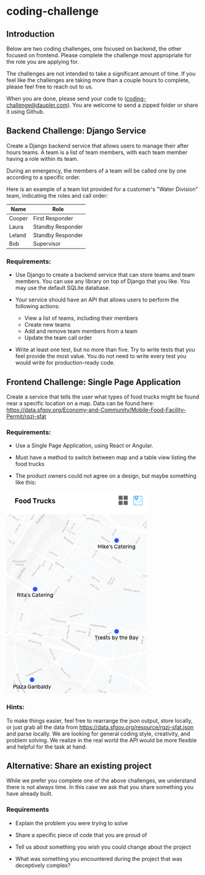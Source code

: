 # coding-challenge

## Introduction

Below are two coding challenges, one focused on backend, the other focused on frontend.  Please complete the challenge most appropriate for the role you are applying for.

The challenges are not intended to take a significant amount of time.  If you feel like the challenges are taking more than a couple hours to complete, please feel free to reach out to us.

When you are done, please send your code to (coding-challenge@daupler.com). You are welcome to send a zipped folder or share it using Github.

## Backend Challenge: Django Service

Create a Django backend service that allows users to manage their after hours teams.  A team is a list of team members, with each team member having a role within its team.

During an emergency, the members of a team will be called one by one according to a specific order.

Here is an example of a team list provided for a customer's "Water Division" team, indicating the roles and call order:

Name | Role
--- | ---
Cooper | First Responder
Laura | Standby Responder
Leland | Standby Responder
Bob | Supervisor

### Requirements:

- Use Django to create a backend service that can store teams and team members.  You can use any library on top of Django that you like.  You may use the default SQLite database.

- Your service should have an API that allows users to perform the following actions:
  * View a list of teams, including their members
  * Create new teams
  * Add and remove team members from a team
  * Update the team call order

- Write at least one test, but no more than five.  Try to write tests that you feel provide the most value.  You do not need to write every test you would write for production-ready code.


## Frontend Challenge: Single Page Application

Create a service that tells the user what types of food trucks might be found near a specific location on a map. Data can be found here: https://data.sfgov.org/Economy-and-Community/Mobile-Food-Facility-Permit/rqzj-sfat

### Requirements:

- Use a Single Page Application, using React or Angular.

- Must have a method to switch between map and a table view listing the food trucks

- The product owners could not agree on a design, but maybe something like this:

![Food Trucks](food-trucks.png)

### Hints:

To make things easier, feel free to rearrange the json output, store locally, or just grab all the data from https://data.sfgov.org/resource/rqzj-sfat.json and parse locally. We are looking for general coding style, creativity, and problem solving. We realize in the real world the API would be more flexible and helpful for the task at hand.


## Alternative: Share an existing project

While we prefer you complete one of the above challenges, we understand there is not always time.  In this case we ask that you share something you have already built.

### Requirements

- Explain the problem you were trying to solve

- Share a specific piece of code that you are proud of

- Tell us about something you wish you could change about the project

- What was something you encountered during the project that was deceptively complex?
